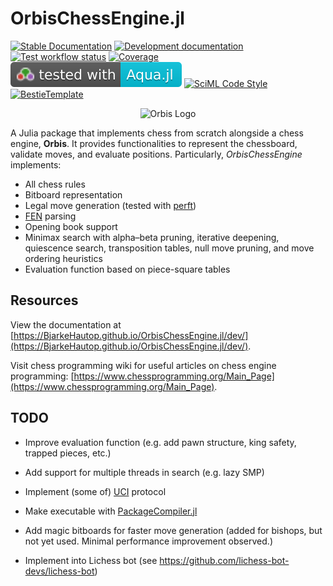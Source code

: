 # OrbisChessEngine.jl

[![Stable Documentation](https://img.shields.io/badge/docs-stable-blue.svg)](https://BjarkeHautop.github.io/OrbisChessEngine.jl/stable)
[![Development documentation](https://img.shields.io/badge/docs-dev-blue.svg)](https://BjarkeHautop.github.io/OrbisChessEngine.jl/dev)
[![Test workflow status](https://github.com/BjarkeHautop/OrbisChessEngine.jl/actions/workflows/Test.yml/badge.svg?branch=main)](https://github.com/BjarkeHautop/OrbisChessEngine.jl/actions/workflows/Test.yml?query=branch%3Amain)
[![Coverage](https://codecov.io/gh/BjarkeHautop/OrbisChessEngine.jl/branch/main/graph/badge.svg)](https://codecov.io/gh/BjarkeHautop/OrbisChessEngine.jl)
[![Aqua](https://raw.githubusercontent.com/JuliaTesting/Aqua.jl/master/badge.svg)](https://github.com/JuliaTesting/Aqua.jl)
[![SciML Code Style](https://img.shields.io/static/v1?label=code%20style&message=SciML&color=9558b2&labelColor=389826)](https://github.com/SciML/SciMLStyle)
[![BestieTemplate](https://img.shields.io/endpoint?url=https://raw.githubusercontent.com/JuliaBesties/BestieTemplate.jl/main/docs/src/assets/badge.json)](https://github.com/JuliaBesties/BestieTemplate.jl)

<p align="center">
  <img src="https://raw.githubusercontent.com/BjarkeHautop/OrbisChessEngine.jl/main/assets/logo.png" alt="Orbis Logo" width="200"/>
</p>

A Julia package that implements chess from scratch alongside a chess engine, **Orbis**. It provides functionalities to represent the chessboard, validate moves, and evaluate positions.
Particularly, *OrbisChessEngine* implements:

- All chess rules
- Bitboard representation
- Legal move generation (tested with [perft](https://www.chessprogramming.org/Perft))
- [FEN](https://en.wikipedia.org/wiki/Forsyth%E2%80%93Edwards_Notation) parsing
- Opening book support
- Minimax search with alpha–beta pruning, iterative deepening, quiescence search, transposition tables, null move pruning, and move ordering heuristics
- Evaluation function based on piece-square tables

## Resources

View the documentation at [https://BjarkeHautop.github.io/OrbisChessEngine.jl/dev/](https://BjarkeHautop.github.io/OrbisChessEngine.jl/dev/).

Visit chess programming wiki for useful articles on chess engine programming: [https://www.chessprogramming.org/Main_Page](https://www.chessprogramming.org/Main_Page).

## TODO

- Improve evaluation function (e.g. add pawn structure, king safety, trapped pieces, etc.)

- Add support for multiple threads in search (e.g. lazy SMP)

- Implement (some of) [UCI](https://en.wikipedia.org/wiki/Universal_Chess_Interface) protocol

- Make executable with [PackageCompiler.jl](https://julialang.github.io/PackageCompiler.jl/dev/)

- Add magic bitboards for faster move generation (added for bishops, but not yet used. Minimal performance improvement observed.)

- Implement into Lichess bot (see <https://github.com/lichess-bot-devs/lichess-bot>)
